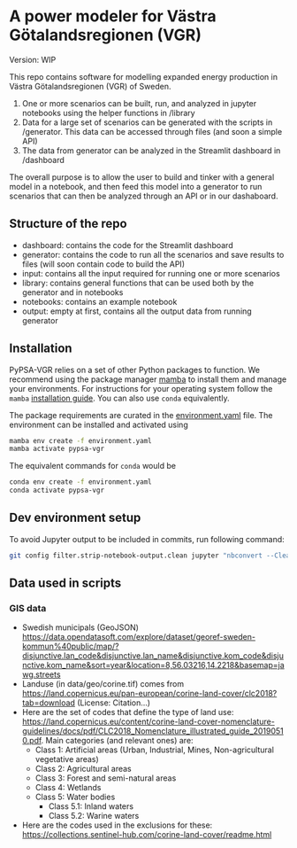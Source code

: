 # A power modeler for Västra Götalandsregionen (VGR)

Version: WIP

This repo contains software for modelling expanded energy production in Västra Götalandsregionen (VGR) of Sweden. 

1. One or more scenarios can be built, run, and analyzed in jupyter notebooks using the helper functions in /library
2. Data for a large set of scenarios can be generated with the scripts in /generator. This data can be accessed through files (and soon a simple API)
3. The data from generator can be analyzed in the Streamlit dashboard in /dashboard

The overall purpose is to allow the user to build and tinker with a general model in a notebook, and then feed this model into a generator to run scenarios that can then be analyzed through an API or in our dashaboard.

## Structure of the repo

- dashboard: contains the code for the Streamlit dashboard
- generator: contains the code to run all the scenarios and save results to files (will soon contain code to build the API)
- input: contains all the input required for running one or more scenarios
- library: contains general functions that can be used both by the generator and in notebooks
- notebooks: contains an example notebook
- output: empty at first, contains all the output data from running generator


## Installation
PyPSA-VGR relies on a set of other Python packages to function.
We recommend using the package manager [mamba](https://mamba.readthedocs.io/en/latest/) to install them and manage your environments.
For instructions for your operating system follow the `mamba` [installation guide](https://mamba.readthedocs.io/en/latest/installation/mamba-installation.html).
You can also use ``conda`` equivalently.

The package requirements are curated in the [environment.yaml](https://github.com/PyPSA/pypsa-vgr/blob/prototype/environment.yaml) file.
The environment can be installed and activated using

```bash
mamba env create -f environment.yaml
mamba activate pypsa-vgr
```

The equivalent commands for `conda` would be
```bash
conda env create -f environment.yaml
conda activate pypsa-vgr
```

## Dev environment setup
To avoid Jupyter output to be included in commits, run following command:
```bash
git config filter.strip-notebook-output.clean jupyter "nbconvert --ClearOutputPreprocessor.enabled=True --to=notebook --stdin --stdout --log-level=ERROR"
```

## Data used in scripts

### GIS data
- Swedish municipals (GeoJSON) https://data.opendatasoft.com/explore/dataset/georef-sweden-kommun%40public/map/?disjunctive.lan_code&disjunctive.lan_name&disjunctive.kom_code&disjunctive.kom_name&sort=year&location=8,56.03216,14.2218&basemap=jawg.streets
- Landuse (in data/geo/corine.tif) comes from https://land.copernicus.eu/pan-european/corine-land-cover/clc2018?tab=download (License: Citation...)
- Here are the set of codes that define the type of land use: https://land.copernicus.eu/content/corine-land-cover-nomenclature-guidelines/docs/pdf/CLC2018_Nomenclature_illustrated_guide_20190510.pdf. Main categories (and relevant ones) are:
  - Class 1: Artificial areas (Urban, Industrial, Mines, Non-agricultural vegetative areas)
  - Class 2: Agricultural areas
  - Class 3: Forest and semi-natural areas
  - Class 4: Wetlands
  - Class 5: Water bodies
    - Class 5.1: Inland waters
    - Class 5.2: Warine waters
- Here are the codes used in the exclusions for these: https://collections.sentinel-hub.com/corine-land-cover/readme.html
